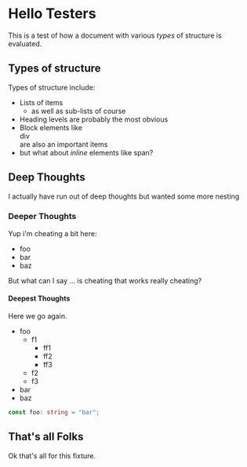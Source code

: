 # Hello Testers

This is a test of how a <span class="highlight">document</span> with various _types_ of structure is evaluated.

## Types of structure

Types of structure include:

- Lists of items
  - as well as sub-lists of course
- Heading levels are probably the most obvious
- Block elements like <div>div</div> are also an important items
- but what about _inline_ elements like <span>span</span>?

## Deep Thoughts

I actually have run out of deep thoughts but wanted some more nesting

### Deeper Thoughts

Yup i'm cheating a bit here:

- foo
- bar
- baz

But what can I say ... is cheating that works really <span class="foobar">cheating</span>?

#### Deepest Thoughts

Here we go again.

- foo
  - f1
    - ff1
    - ff2
    - ff3
  - f2
  - f3
- bar
- baz

```ts
const foo: string = "bar";
```

## That's all Folks

Ok that's all for this fixture.

